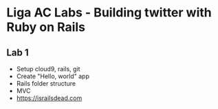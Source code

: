 # Liga AC Labs - Building twitter with Ruby on Rails

## Lab 1

* Setup cloud9, rails, git
* Create "Hello, world" app
* Rails folder structure
* MVC
* https://israilsdead.com
